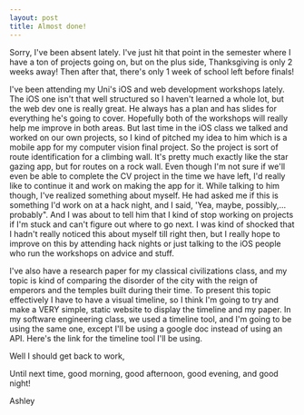 ```yaml
---
layout: post
title: Almost done!
---
```



Sorry, I've been absent lately. I've just hit that point in the semester where I have a ton of projects going on, but on the plus side, Thanksgiving is only 2 weeks away! Then after that, there's only 1 week of school left before finals!

I've been attending my Uni's iOS and web development workshops lately. The iOS one isn't that well structured so I haven't learned a whole lot, but the web dev one is really great. He always has a plan and has slides for everything he's going to cover. Hopefully both of the workshops will really help me improve in both areas. But last time in the iOS class we talked and worked on our own projects, so I kind of pitched my idea to him which is a mobile app for my computer vision final project. So the project is sort of route identification for a climbing wall. It's pretty much exactly like the star gazing app, but for routes on a rock wall. Even though I'm not sure if we'll even be able to complete the CV project in the time we have left, I'd really like to continue it and work on making the app for it. While talking to him though, I've realized something about myself. He had asked me if this is something I'd work on at a hack night, and I said, 'Yea, maybe, possibly,... probably". And I was about to tell him that I kind of stop working on projects if I'm stuck and can't figure out where to go next. I was kind of shocked that I hadn't really noticed this about myself till right then, but I really hope to improve on this by attending hack nights or just talking to the iOS people who run the workshops on advice and stuff.

I've also have a research paper for my classical civilizations class, and my topic is kind of comparing the disorder of the city with the reign of emperors and the temples built during their time. To present this topic effectively I have to have a visual timeline, so I think I'm going to try and make a VERY simple, static website to display the timeline and my paper. In my software engineering class, we used a timeline tool, and I'm going to be using the same one, except I'll be using a google doc instead of using an API. Here's the link for the timeline tool I'll be using.

Well I should get back to work,

Until next time,  good morning, good afternoon, good evening, and good night!

Ashley
